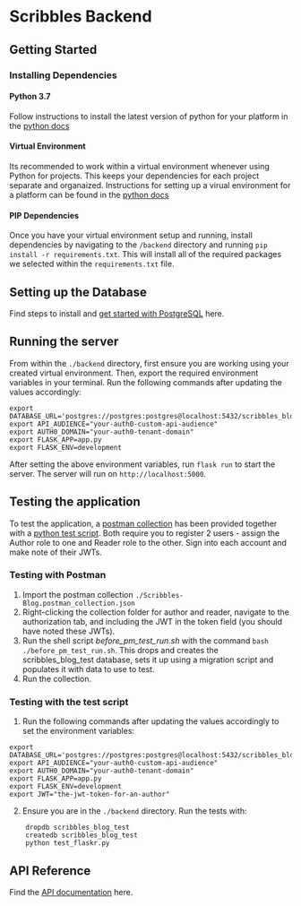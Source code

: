 # Scribbles Backend

## Getting Started

### Installing Dependencies

#### Python 3.7

Follow instructions to install the latest version of python for your platform in the [python docs](https://docs.python.org/3/using/unix.html#getting-and-installing-the-latest-version-of-python)

#### Virtual Environment

Its recommended to work within a virtual environment whenever using Python for projects. This keeps your dependencies for each project separate and organaized. Instructions for setting up a virual environment for a platform can be found in the [python docs](https://packaging.python.org/guides/installing-using-pip-and-virtual-environments/)

#### PIP Dependencies

Once you have your virtual environment setup and running, install dependencies by navigating to the `/backend` directory and running `pip install -r requirements.txt`. This will install all of the required packages we selected within the `requirements.txt` file.

## Setting up the Database

Find steps to install and [get started with PostgreSQL](https://www.postgresqltutorial.com/install-postgresql/) here.

## Running the server

From within the `./backend` directory, first ensure you are working using your created virtual environment. Then, export the required environment variables in your terminal. Run the following commands after updating the values accordingly:

```
export DATABASE_URL='postgres://postgres:postgres@localhost:5432/scribbles_blog'
export API_AUDIENCE="your-auth0-custom-api-audience"
export AUTH0_DOMAIN="your-auth0-tenant-domain"
export FLASK_APP=app.py
export FLASK_ENV=development
```

After setting the above environment variables, run `flask run` to start the server. The server will run on `http://localhost:5000`.

## Testing the application

To test the application, a [postman collection](./Scribbles-Blog.postman_collection.json) has been provided together with a [python test script](./test_app.py).
Both require you to register 2 users - assign the Author role to one and Reader role to the other. Sign into each account and make note of their JWTs.

### Testing with Postman

1. Import the postman collection `./Scribbles-Blog.postman_collection.json`
2. Right-clicking the collection folder for author and reader, navigate to the authorization tab, and including the JWT in the token field (you should have noted these JWTs).
3. Run the shell script _before_pm_test_run.sh_ with the command
   `bash ./before_pm_test_run.sh`. This drops and creates the scribbles_blog_test database, sets it up using a migration script and populates it with data to use to test.
4. Run the collection.

### Testing with the test script

1. Run the following commands after updating the values accordingly to set the environment variables:

```
export DATABASE_URL='postgres://postgres:postgres@localhost:5432/scribbles_blog'
export API_AUDIENCE="your-auth0-custom-api-audience"
export AUTH0_DOMAIN="your-auth0-tenant-domain"
export FLASK_APP=app.py
export FLASK_ENV=development
export JWT="the-jwt-token-for-an-author"
```

2. Ensure you are in the `./backend` directory. Run the tests with:

```
    dropdb scribbles_blog_test
    createdb scribbles_blog_test
    python test_flaskr.py
```

## API Reference

Find the [API documentation](https://araniera.stoplight.io/docs/scribbles-blog/reference/Scribbles.v1.yaml) here.
